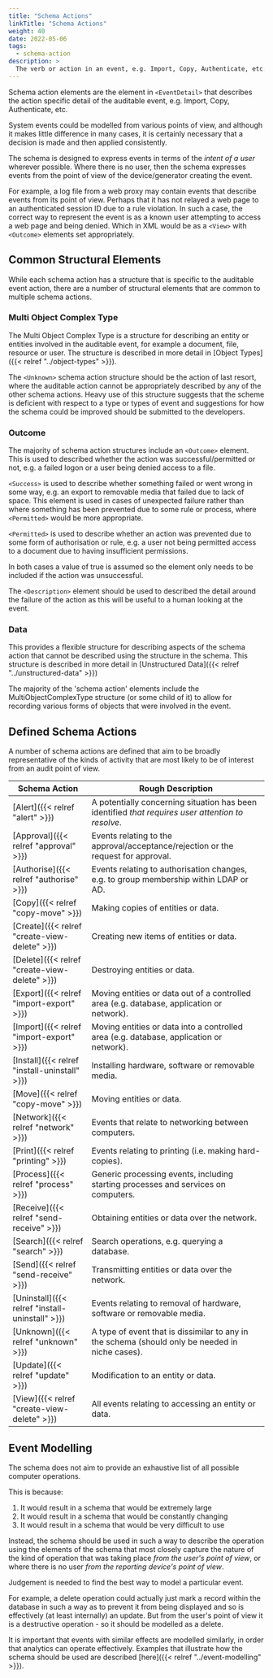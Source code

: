 ```yaml
---
title: "Schema Actions"
linkTitle: "Schema Actions"
weight: 40
date: 2022-05-06
tags: 
  - schema-action
description: >
  The verb or action in an event, e.g. Import, Copy, Authenticate, etc.
---
```


Schema action elements are the element in `<EventDetail>` that describes the action specific detail of the auditable event, e.g. Import, Copy, Authenticate, etc.

System events could be modelled from various points of view, and although it makes little difference in many cases, it is certainly necessary that a decision is made and then applied consistently.
 
The schema is designed to express events in terms of the *intent of a user* wherever possible.
Where there is no user, then the schema expresses events from the point of view of the device/generator creating the event.

For example, a log file from a web proxy may contain events that describe events from its point of view.
Perhaps that it has not relayed a web page to an authenticated session ID due to a rule violation.
In such a case, the correct way to represent the event is as a known user attempting to access a web page and being denied.
Which in XML would be as a `<View>` with `<Outcome>` elements set appropriately.


## Common Structural Elements

While each schema action has a structure that is specific to the auditable event action, there are a number of structural elements that are common to multiple schema actions.


### Multi Object Complex Type

The Multi Object Complex Type is a structure for describing an entity or entities involved in the auditable event, for example a document, file, resource or user.
The structure is described in more detail in [Object Types]({{< relref "../object-types" >}}).

The `<Unknown>` schema action structure should be the action of last resort, where the auditable action cannot be appropriately described by any of the other schema actions.
Heavy use of this structure suggests that the scheme is deficient with respect to a type or types of event and suggestions for how the schema could be improved should be submitted to the developers.


### Outcome

The majority of schema action structures include an `<Outcome>` element.
This is used to described whether the action was successful/permitted or not, e.g. a failed logon or a user being denied access to a file.

`<Success>` is used to describe whether something failed or went wrong in some way, e.g. an export to removable media that failed due to lack of space.
This element is used in cases of unexpected failure rather than where something has been prevented due to some rule or process, where `<Permitted>` would be more appropriate.

`<Permitted>` is used to describe whether an action was prevented due to some form of authorisation or rule, e.g. a user not being permitted access to a document due to having insufficient permissions.

In both cases a value of true is assumed so the element only needs to be included if the action was unsuccessful.

The `<Description>` element should be used to described the detail around the failure of the action as this will be useful to a human looking at the event.


### Data

This provides a flexible structure for describing aspects of the schema action that cannot be described using the structure in the schema.
This structure is described in more detail in [Unstructured Data]({{< relref "../unstructured-data" >}})

The majority of the 'schema action' elements include the MultiObjectComplexType structure (or some child of it) to allow for recording various forms of objects that were involved in the event.


## Defined Schema Actions

A number of schema actions are defined that aim to be broadly representative of the kinds of activity that are most likely to be of interest from an audit point of view.

| Schema Action                                    | Rough Description                                                                                             |
| ------------------------------------------------ | ------------------------------------------------------------------------------------------------------------- |
| [Alert]({{< relref "alert" >}})                  | A potentially concerning situation has been identified *that requires user attention to resolve*.             |
| [Approval]({{< relref "approval" >}})            | Events relating to the approval/acceptance/rejection or the request for approval.                             |
| [Authorise]({{< relref "authorise" >}})          | Events relating to authorisation changes, e.g. to group membership within LDAP or AD.                         |
| [Copy]({{< relref "copy-move" >}})               | Making copies of entities or data.                                                                            |
| [Create]({{< relref "create-view-delete" >}})    | Creating new items of entities or data.                                                                       |
| [Delete]({{< relref "create-view-delete" >}})    | Destroying entities or data.                                                                                  |
| [Export]({{< relref "import-export" >}})         | Moving entities or data out of a controlled area (e.g. database, application or network).                     |
| [Import]({{< relref "import-export" >}})         | Moving entities or data into a controlled area (e.g. database, application or network).                       |
| [Install]({{< relref "install-uninstall" >}})    | Installing hardware, software or removable media.                                                             |
| [Move]({{< relref "copy-move" >}})               | Moving entities or data.                                                                                      |
| [Network]({{< relref "network" >}})              | Events that relate to networking between computers.                                                           |
| [Print]({{< relref "printing" >}})               | Events relating to printing (i.e. making hard-copies).                                                        |
| [Process]({{< relref "process" >}})              | Generic processing events, including starting processes and services on computers.                            |
| [Receive]({{< relref "send-receive" >}})         | Obtaining entities or data over the network.                                                                  |
| [Search]({{< relref "search" >}})                | Search operations, e.g. querying a database.                                                                  |
| [Send]({{< relref "send-receive" >}})            | Transmitting entities or data over the network.                                                               |
| [Uninstall]({{< relref "install-uninstall" >}})  | Events relating to removal of hardware, software or removable media.                                          |
| [Unknown]({{< relref "unknown" >}})              | A type of event that is dissimilar to any in the schema (should only be needed in niche cases).               |
| [Update]({{< relref "update" >}})                | Modification to an entity or data.                                                                            |
| [View]({{< relref "create-view-delete" >}})      | All events relating to accessing an entity or data.                                                           |


## Event Modelling

The schema does not aim to provide an exhaustive list of all possible computer operations.

This is because:

1. It would result in a schema that would be extremely large
1. It would result in a schema that would be constantly changing
1. It would result in a schema that would be very difficult to use
 
Instead, the schema should be used in such a way to describe the operation using the elements of the schema that most closely capture the nature of the kind of operation that was taking place *from the user's point of view*, or where there is no user *from the reporting device's point of view*. 

Judgement is needed to find the best way to model a particular event.

For example, a delete operation could actually just mark a record within the database in such a way as to prevent it from being displayed and so is effectively (at least internally) an update.
But from the user's point of view it is a destructive operation - so it should be modelled as a delete.
 
It is important that events with similar effects are modelled similarly, in order that analytics can operate effectively.
Examples that illustrate how the schema should be used are described [here]({{< relref "../event-modelling" >}}). 
